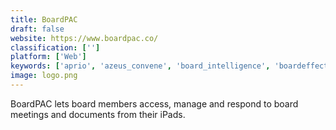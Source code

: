 ```yaml
---
title: BoardPAC
draft: false 
website: https://www.boardpac.co/
classification: ['']
platform: ['Web']
keywords: ['aprio', 'azeus_convene', 'board_intelligence', 'boardeffect', 'boardpaq', 'boardable', 'carta', 'contractzen', 'diligent_board_management_software', 'directorpoint', 'docsend', 'eventmobi', 'huddle', 'intelligencebank_boards', 'nasdaq_boardvantage', 'onboard', 'onstream_webinars', 'samepage', 'sherpany', 'boardpro', 'eply']
image: logo.png
---
```

BoardPAC lets board members access, manage and respond to board meetings and documents from their iPads.